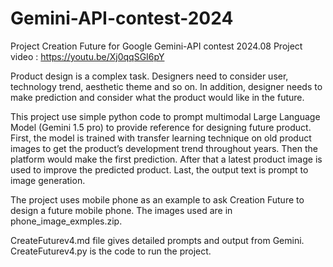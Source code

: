 # Gemini-API-contest-2024
Project Creation Future for Google Gemini-API contest 2024.08
Project video : https://youtu.be/Xj0qqSGI6pY

Product design is a complex task. Designers need to consider user, technology trend, aesthetic theme and so on. In addition, designer needs to make prediction and consider what the product would like in the future.

This project use simple python code to prompt multimodal Large Language Model (Gemini 1.5 pro) to provide reference for designing future product. First, the model is trained with transfer learning technique on old product images to get the product’s development trend throughout years. Then the platform would make the first prediction. After that a latest product image is used to improve the predicted product. Last, the output text is prompt to image generation.

The project uses mobile phone as an example to ask Creation Future to design a future mobile phone. The images used are in phone_image_exmples.zip.

CreateFuturev4.md file gives detailed prompts and output from Gemini. 
CreateFuturev4.py is the code to run the project. 


